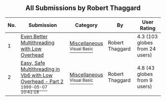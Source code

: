 ﻿<div align="center">

## All Submissions by Robert Thaggard

</div>

No.  | Submission | Category | By   | User Rating
---- | ---------- | -------- | ---- | -----------
1 | [Even Better Multithreading with Low Overhead<br />](https://github.com/Planet-Source-Code/robert-thaggard-even-better-multithreading-with-low-overhead__1-24695) | [Miscellaneous<br /><sup>Visual Basic</sup>](../ByCategory/miscellaneous__1-1.md) | Robert Thaggard | 4.3 (103 globes from 24 users)
2 | [Easy, Safe Multithreading in Vb6 with Low Overhead \- Part 2<br /><sup>1999-05-07 10:41:18</sup>](https://github.com/Planet-Source-Code/robert-thaggard-easy-safe-multithreading-in-vb6-with-low-overhead-part-2__1-24747) | [Miscellaneous<br /><sup>Visual Basic</sup>](../ByCategory/miscellaneous__1-1.md) | Robert Thaggard | 4.8 (43 globes from 9 users)
